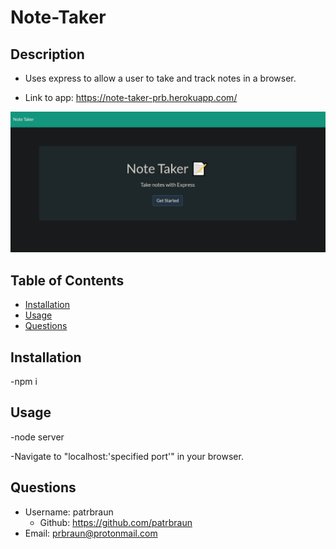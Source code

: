 # Note-Taker
## Description
  * Uses express to allow a user to take and track notes in a browser.

  * Link to app: https://note-taker-prb.herokuapp.com/

  ![Note-taker screenshot](./public/assets/images/notetaker_screenshot.PNG)


## Table of Contents
  - [Installation](#installation)
  - [Usage](#usage)
  - [Questions](#questions)

## Installation
  -npm i

## Usage
  -node server
  
  -Navigate to "localhost:'specified port'" in your browser.

## Questions
  * Username: patrbraun
    * Github: https://github.com/patrbraun
  * Email: prbraun@protonmail.com